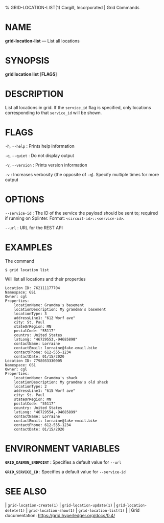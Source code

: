 % GRID-LOCATION-LIST(1) Cargill, Incorporated | Grid Commands
<!--
  Copyright 2018-2022 Cargill Incorporated
  Licensed under Creative Commons Attribution 4.0 International License
  https://creativecommons.org/licenses/by/4.0/
-->

NAME
====

**grid-location-list** — List all locations

SYNOPSIS
========

**grid location list** \[**FLAGS**\]

DESCRIPTION
===========

List all locations in grid. If the `service_id` flag is specified, only
locations corresponding to that `service_id` will be shown.

FLAGS
=====

`-h`, `--help`
: Prints help information

`-q`, `--quiet`
: Do not display output

`-V`, `--version`
: Prints version information

`-v`
: Increases verbosity (the opposite of `-q`). Specify multiple times for more
  output

OPTIONS
=======

`--service-id`
: The ID of the service the payload should be sent to; required if running on
  Splinter. Format: `<circuit-id>::<service-id>`.

`--url`
: URL for the REST API

EXAMPLES
========

The command

```
$ grid location list
```

Will list all locations and their properties

```
Location ID: 762111177704
Namespace: GS1
Owner: cgl
Properties:
    locationName: Grandma's basement
    locationDescription: My grandma's basement
    locationType: 3
    addressLine1: "612 Worf ave"
    city: St. Paul
    stateOrRegion: MN
    postalCode: "55117"
    country: United States
    latLong: "46729553,-94685898"
    contactName: Lorraine
    contactEmail: lorraine@fake-email.bike
    contactPhone: 612-555-1234
    contactDate: 01/15/2020
Location ID: 7798033330005
Namespace: GS1
Owner: cgl
Properties:
    locationName: Grandma's shack
    locationDescription: My grandma's old shack
    locationType: 2
    addressLine1: "615 Worf ave"
    city: St. Paul
    stateOrRegion: MN
    postalCode: "55117"
    country: United States
    latLong: "46729554,-94685899"
    contactName: Lorraine
    contactEmail: lorraine@fake-email.bike
    contactPhone: 612-555-1234
    contactDate: 01/15/2020
```

ENVIRONMENT VARIABLES
=====================

**`GRID_DAEMON_ENDPOINT`**
: Specifies a default value for `--url`

**`GRID_SERVICE_ID`**
: Specifies a default value for `--service-id`

SEE ALSO
========
| `grid-location-create(1)`
| `grid-location-update(1)`
| `grid-location-delete(1)`
| `grid-location-show(1)`
| `grid-location-list(1)`
|
| Grid documentation: https://grid.hyperledger.org/docs/0.4/
